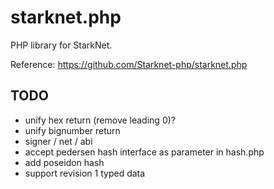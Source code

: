 # starknet.php
PHP library for StarkNet.

Reference: https://github.com/Starknet-php/starknet.php

## TODO
* unify hex return (remove leading 0)?
* unify bignumber return
* signer / net / abi
* accept pedersen hash interface as parameter in hash.php
* add poseidon hash
* support revision 1 typed data